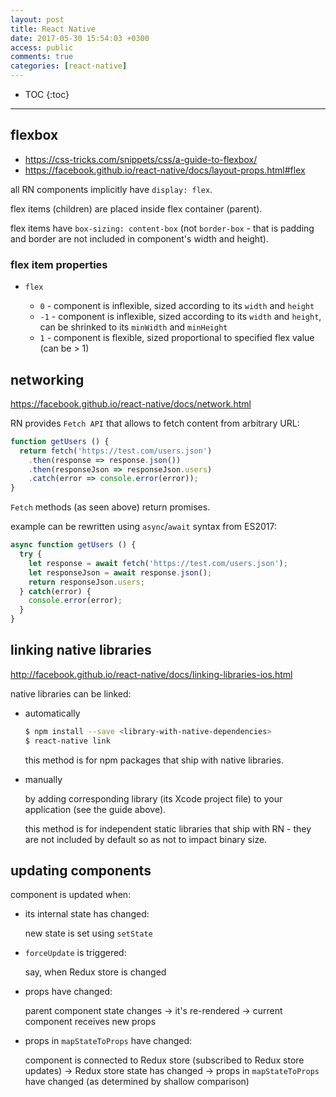 ```yaml
---
layout: post
title: React Native
date: 2017-05-30 15:54:03 +0300
access: public
comments: true
categories: [react-native]
---
```


<!-- more -->

* TOC
{:toc}
<hr>

## flexbox

- <https://css-tricks.com/snippets/css/a-guide-to-flexbox/>
- <https://facebook.github.io/react-native/docs/layout-props.html#flex>

all RN components implicitly have `display: flex`.

flex items (children) are placed inside flex container (parent).

flex items have `box-sizing: content-box` (not `border-box` - that is
padding and border are not included in component's width and height).

### flex item properties

- `flex`

  - `0` - component is inflexible, sized according to its `width` and `height`
  - `-1` - component is inflexible, sized according to its `width` and `height`,
    can be shrinked to its `minWidth` and `minHeight`
  - `1` - component is flexible, sized proportional to specified flex value
    (can be > 1)

## networking

<https://facebook.github.io/react-native/docs/network.html>

RN provides `Fetch API` that allows to fetch content from arbitrary URL:

```javascript
function getUsers () {
  return fetch('https://test.com/users.json')
    .then(response => response.json())
    .then(responseJson => responseJson.users)
    .catch(error => console.error(error));
}
```

`Fetch` methods (as seen above) return promises.

example can be rewritten using `async`/`await` syntax from ES2017:

```javascript
async function getUsers () {
  try {
    let response = await fetch('https://test.com/users.json');
    let responseJson = await response.json();
    return responseJson.users;
  } catch(error) {
    console.error(error);
  }
}
```

## linking native libraries

<http://facebook.github.io/react-native/docs/linking-libraries-ios.html>

native libraries can be linked:

- automatically

  ```sh
  $ npm install --save <library-with-native-dependencies>
  $ react-native link
  ```

  this method is for npm packages that ship with native libraries.

- manually

  by adding corresponding library (its Xcode project file) to
  your application (see the guide above).

  this method is for independent static libraries that ship with RN -
  they are not included by default so as not to impact binary size.

## updating components

component is updated when:

- its internal state has changed:

  new state is set using `setState`

- `forceUpdate` is triggered:

  say, when Redux store is changed

- props have changed:

  parent component state changes -\>
  it's re-rendered -\>
  current component receives new props

- props in `mapStateToProps` have changed:

  component is connected to Redux store (subscribed to Redux store updates) -\>
  Redux store state has changed -\>
  props in `mapStateToProps` have changed (as determined by shallow comparison)
